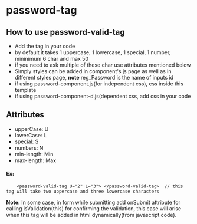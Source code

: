 # password-tag

  ## How to use password-valid-tag

- Add the tag in your code
- by default it takes 1 uppercase, 1 lowercase, 1 special, 1 number, mininimum 6 char and max 50 
- if you need to ask multiple of these char use attributes mentioned below
- Simply styles can be added in component's js page as well as in different styles page, **note** reg_Password is the name of inputs id 
- if using password-component.js(for independent css), css inside this template
- if using password-component-d.js(dependent css, add css in your code 

## Attributes

* upperCase: U
* lowerCase: L
* special: S
* numbers: N
* min-length: Min
* max-length: Max

#### Ex:
        <password-valid-tag U="2" L="3"> </password-valid-tag>  // this tag will take two uppercase and three lowercase characters

**Note:** In some case, in form while submitting add onSubmit attribute for calling isValidation(this) for 
confirming the validation, this case will arise when this tag will be added in html dynamically(from javascript code).

